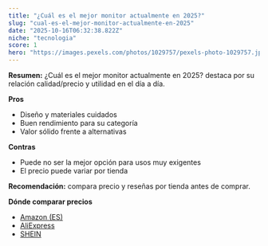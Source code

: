 ```yaml
---
title: "¿Cuál es el mejor monitor actualmente en 2025?"
slug: "cual-es-el-mejor-monitor-actualmente-en-2025"
date: "2025-10-16T06:32:38.822Z"
niche: "tecnologia"
score: 1
hero: "https://images.pexels.com/photos/1029757/pexels-photo-1029757.jpeg?auto=compress&cs=tinysrgb&fit=crop&h=627&w=1200&auto=compress&cs=tinysrgb&w=1200&h=675&fit=crop"
---
```


**Resumen:** ¿Cuál es el mejor monitor actualmente en 2025? destaca por su relación calidad/precio y utilidad en el día a día.

**Pros**
- Diseño y materiales cuidados
- Buen rendimiento para su categoría
- Valor sólido frente a alternativas

**Contras**
- Puede no ser la mejor opción para usos muy exigentes
- El precio puede variar por tienda

**Recomendación:** compara precio y reseñas por tienda antes de comprar.

**Dónde comparar precios**
- [Amazon (ES)](https://www.amazon.es/s?k=%C2%BFCu%C3%A1l%20es%20el%20mejor%20monitor%20actualmente%20en%202025%3F&tag=teknovashop25-21)
- [AliExpress](https://www.aliexpress.com/wholesale?SearchText=%C2%BFCu%C3%A1l%20es%20el%20mejor%20monitor%20actualmente%20en%202025%3F)
- [SHEIN](https://www.shein.com/pdsearch/%C2%BFCu%C3%A1l%20es%20el%20mejor%20monitor%20actualmente%20en%202025%3F)